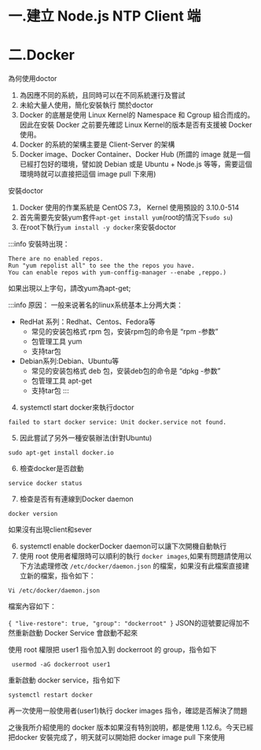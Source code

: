 # 一.建立 Node.js NTP Client 端
# 二.Docker
為何使用doctor
1.	為因應不同的系統，且同時可以在不同系統運行及嘗試
2.	未給大量人使用，簡化安裝執行
關於doctor
1.	Docker 的底層是使用 Linux Kernel的 Namespace 和 Cgroup 組合而成的。因此在安裝 Docker 之前要先確認 Linux Kernel的版本是否有支援被 Docker 使用。
2.	Docker 的系統的架構主要是 Client-Server 的架構
3.	Docker image、Docker Container、Docker Hub 
(所謂的 image 就是一個已經打包好的環境，譬如說 Debian 或是 Ubuntu + Node.js 等等，需要這個環境時就可以直接把這個 image pull 下來用)

安裝doctor
1.	Docker 使用的作業系統是 CentOS 7.3， Kernel 使用預設的 3.10.0-514
2.	首先需要先安裝yum套件``apt-get install yum``(root的情況下``sudo su``)
3.	在root下執行``yum install -y docker``來安裝doctor

:::info
安裝時出現：
```shell
There are no enabled repos.
Run "yum repolist all" to see the the repos you have.
You can enable repos with yum-conffig-manager --enabe ,reppo.)
```
如果出現以上字句，請改yum為apt-get;

:::info
原因：
一般来说著名的linux系统基本上分两大类：
- RedHat 系列：Redhat、Centos、Fedora等
  - 常见的安装包格式 rpm 包，安装rpm包的命令是 “rpm -参数”
  - 包管理工具 yum
  - 支持tar包
- Debian系列:Debian、Ubuntu等
  - 常见的安装包格式 deb 包，安装deb包的命令是 “dpkg -参数”
  - 包管理工具 apt-get
  - 支持tar包
  :::
4.	systemctl start docker來執行doctor
```
failed to start docker service: Unit docker.service not found.
```
5.	因此嘗試了另外一種安裝辦法(針對Ubuntu)
```
sudo apt-get install docker.io
```
6.  檢查docker是否啟動
```
service docker status
```
7.  檢查是否有有連線到Docker daemon
```
docker version
```
如果沒有出現client和sever

6.	systemctl enable dockerDocker daemon可以讓下次開機自動執行
7.	使用 root 使用者權限時可以順利的執行 ``docker images``,如果有問題請使用以下方法處理修改 ``/etc/docker/daemon.json`` 的檔案，如果沒有此檔案直接建立新的檔案，指令如下：

``Vi /etc/docker/daemon.json``

檔案內容如下：

``
{
"live-restore": true,
"group": "dockerroot"
}
``
JSON的逗號要記得加不然重新啟動 Docker Service 會啟動不起來

使用 root 權限把 user1 指令加入到 dockerroot 的 group，指令如下

`` usermod -aG dockerroot user1``

重新啟動 docker service，指令如下

``systemctl restart docker``

再一次使用一般使用者(user1)執行 docker images 指令，確認是否解決了問題
 
之後我所介紹使用的 docker 版本如果沒有特別說明，都是使用 1.12.6。今天已經把docker 安裝完成了，明天就可以開始把 docker image pull 下來使用

